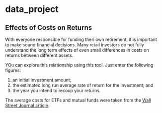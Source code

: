 data_project
============

## Effects of Costs on Returns

With everyone responsible for funding theri own retirement, it is important to make sound financial decisions. Many retail investors do not fully understand the long term effects of even small differences in costs on returns between different assets.  

YOu can explore this relationship using this tool. Just enter the following figures:
1. an initial investment amount; 
2. the estimated long run average rate of return for the investment; and 
3. the year you intend to recoup your returns.  

The average costs for ETFs and mutual funds were taken from the [Wall Street Journal article](http://guides.wsj.com/personal-finance/investing/how-to-choose-an-exchange-traded-fund-etf/).